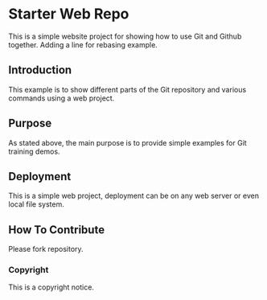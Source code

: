 # Starter Web Repo

This is a simple website project for showing how to use Git and Github together. Adding a line for rebasing example.

## Introduction
This example is to show different parts of the Git repository and various commands using a web project.

## Purpose

As stated above, the main purpose is to provide simple examples for Git training demos.

## Deployment

This is a simple web project, deployment can be on any web server or even local file system.

## How To Contribute
Please fork repository.

### Copyright
This is a copyright notice.
